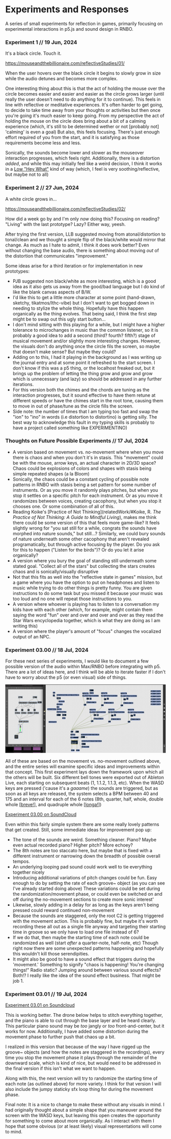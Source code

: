 # Experiments and Responses

A series of small experiments for reflection in games, primarily focusing on experimental interactions in p5.js and sound design in RNBO.

### Experiment 1 // 19 Jun, 2024

It's a black circle. Touch it.

https://mouseandthebillionaire.com/reflectiveStudies/01/

When the user hovers over the black circle it begins to slowly grow in size while the audio detunes and becomes more complex.

One interesting thing about this is that the act of holding the mouse over the circle becomes easier and easier and easier as the circle grows larger (until really the user doesn't need to do anything for it to continue). This feels in line with reflective or meditative experiences. It's often harder to get going, to decide to take time away from your thoughts or activities but then once you're going it's much easier to keep going. From my perspective the act of holding the mouse on the circle does bring about a bit of a calming experience (which, it's still to be determined wether or not \[probably not\] 'calming' is even a goal) But also, this feels focusing. There's just enough effort required of you from the start, and it is satisfying as those requirements become less and less.

Sonically, the sounds become lower and slower as the mouseover interaction progresses, which feels right. Additionally, there is a distortion *added*, and while this may initially feel like a weird decision, I think it works in a [Low "Hey What"](https://lowtheband.bandcamp.com/album/hey-what) kind of way (which, I feel is very soothing/reflective, but maybe not to all)

### Experiment 2 // 27 Jun, 2024

A white circle grows in...

https://mouseandthebillionaire.com/reflectiveStudies/02/

How did a week go by and I'm only *now* doing this? Focusing on reading? "Living" with the last prototype? Lazy? Either way, yeesh.

After trying the first version, LLB suggested moving from atonal/distortion to tonal/clean and we thought a simple flip of the black/white would mirror that change. As much as I hate to admit, I think it does work better? Even without changing the base audio, there is something about moving *out* of the distortion that communicates "improvement."  

Some ideas arise for a third iteration or for implementation in new prototypes:

- PJB suggested non black/white as more interesting, which is a good idea as it also gets us away from the good/bad language but I do kind of like the blank canvas aspects of B/W. 
- I'd like this to get a little more character at some point (hand-drawn, sketchy, tikatmos/lthc-vibe) but I don't want to get bogged down in needing to stylize the whole thing. Hopefully have this happen organically as the thing evolves. That being said, I think the first step might be to swap out this ugly start button...
- I don't mind sitting with this playing for a while, but I might have a higher tolerance to microchanges in music than the common listener, so it is probably a good idea to add a second (third? fourth? fifth?) stage of musical movement and/or slightly more interesting changes. However, the visuals don't do anything once the circle fils the screen, so maybe that doesn't make sense? But maybe they could?
- Adding on to this, I had it playing in the background as I was writing up the journal entry and at some point it refreshed to the start screen. I don't know if this was a p5 thing, or the localhost freaked out, but it brings up the problem of letting the thing grow and grow and grow which is unnecessary (and lazy) so should be addressed in any further iterations.
- For this version both the chimes and the chords are tuning as the interaction progresses, but it sound effective to have them retune at different speeds or have the chimes start in the root tone, causing them to move in out of phase/tune as the circle fills the screen.
- Side note: the number of times that I am typing too fast and swap the "ion" to "ino" in words (i.e distortion to distortino) is getting silly. The best way to acknowledge this fault in my typing skills is probably to have a project called something like EXPERIMENTINO)

### Thoughts on Future Possible Experiments // 17 Jul, 2024

- A version based on movement vs. no-movement where when you move there is chaos and when you don't it's in stasis. This "movement" could be with the mouse, arrow keys, an actual character in 2D/3D space? Chaos could be explosions of colors and shapes with stasis being simple repeated shapes (a la Bloom)
- Sonically, the chaos could be a constant cycling of possible note patterns in RNBO with stasis being a set pattern for some number of instruments. Or as you move it randomly plays pitches, but when you stop it settles on a specific pitch for each instrument. Or as you move it randomizes between voices, creating cacophony, but when you stop it chooses one. Or some combination of all of this.
- Reading Koike's [Practice of Not Thinking](relatedWork/#Koike, R. *The Practice of Not Thinking: A Guide to Mindful Living*), makes me think there could be some version of this that feels more game-like? It feels slightly wrong for "you sat still for a while, congrats the sounds have morphed into nature sounds," but still...? Similarly, we could bury sounds of nature underneath some other cacophony that aren't revealed programatically, but through active focusing by the player. Do you ask for this to happen ("Listen for the birds")? Or do you let it arise organically?
- A version where you bury the goal of standing still underneath some stated goal. "Collect all of the stars" but collecting the stars creates chaos and is sonically/visually disruptive
- Not that this fits as well into the "reflective state in games" mission, but a game where you have the option to put on headphones and listen to music while trying to do other things is pretty funny. You are given instructions to do some task but you missed it because your music was too loud and no one will repeat those instructions to you.
- A version where whoever is playing has to listen to a conversation my kids have with each other (which, for example, might contain them saying the word "fun" over and over and over and over as they read the Star Wars encyclopedia together, which is what they are doing as I am writing this)
- A version where the player's amount of "focus" changes the vocalized output of an NPC. 

### Experiment 03.00 // 18 Jul, 2024

For these next series of experiments, I would like to document a few possible version of the audio within Max/RNBO before integrating with p5. There are a lot of ideas here, and I think will be able to iterate faster if I don't have to worry about the p5 (or even visual) side of things.

![Max/RNBO patch for experiment 03.00](media/images/03.00.png)

All of these are based on the movement vs. no-movement outlined above, and the entire series will examine specific ideas and improvements within that concept. This first experiment lays down the framework upon which all the others will be built. Six different bell tones were exported out of Ableton Live, each starting on subsequent beats (1, 1.1.2, 1.1.3, etc). When the WASD keys are pressed ('cause it's a *gaaame*) the sounds are triggered, but as soon as all keys are released, the system selects a BPM between 40 and 175 and an interval for each of the 6 notes (8th, quarter, half, whole, double whole \[[breve!](https://en.wikipedia.org/wiki/Double_whole_note)\], and quadruple whole \[[longa!](https://en.wikipedia.org/wiki/Longa_(music))\])

[Experiment 03.00 on SoundCloud](https://soundcloud.com/thebillionaire/ex0300)

Even within this fairly simple system there are some really lovely patterns that get created. Still, some immediate ideas for improvement pop up:

- The tone of the sounds are weird. Something cleaner. Piano? Maybe even actual recorded piano? Higher pitch? More echoey?
- The 8th notes are too staccato here, but maybe that is fixed with a different instrument or narrowing down the breadth of possible overall tempos.
- An underlying looping pad sound could work well to tie everything together nicely
- Introducing additional variations of pitch changes could be fun. Easy enough to do by setting the rate of each groove~ object (as you can see I've already started doing above) These variations could be set during the randomization/movement phase, or could even be switched on and off during the no-movement sections to create more sonic interest'
- Likewise, slowly adding in a delay for as long as the keys aren't being pressed could reward continued non-movement
- Because the sounds are staggered, only the root C2 is getting triggered with the movement action. This is probably fine, but maybe it's worth recording these all out as a single file anyway and targeting their starting time in groove so we only have to load one file instead of 6? 
- If we do that, then maybe the starting time of each note could be randomized as well (start *after* a quarter-note, half-note, etc) Though right now there are some unexpected patterns happening and hopefully this wouldn't kill those serendipities. 
- It might also be good to have a sound effect that triggers during the 'movement.' Something to signify "chaos is happening! You're changing things!" Radio static? Jumping around between various sound effects? Both!? I really like the idea of the sound effect business. That might be job 1.

### Experiment 03.01 // 19 Jul, 2024

[Experiment 03.01 on Soundcloud](https://soundcloud.com/thebillionaire/ex0301)

This is working better. The drone below helps to stitch everything together, and the piano is able to cut through the base layer and be heard clearly. This particular piano sound may be *too* jangly or *too* front-and-center, but it works for now. Additionally, I have added some distortion during the movement phase to further push that chaos up a bit.

I realized in this version that because of the way I have rigged up the groove~ objects (and how the notes are staggered in the recordings), every time you stop the movement phase it plays through the remainder of the downward scale, which is kind of nice, but would need to be addressed in the final version if this isn't what we want to happen. 

Along with this, the next version will try to randomize the starting time of each note (as outlined above) for more variety. I think for that version I will also include the jumpy staticky sfx loop thing for during the movement phase.

Final note: It is a nice to change to make these without any visuals in mind. I had originally thought about a simple shape that you maneuver around the screen with the WASD keys, but leaving this open creates the opportunity for something to come about more organically. As I interact with them I hope that some obvious (or at least likely) visual representations will come to mind. 